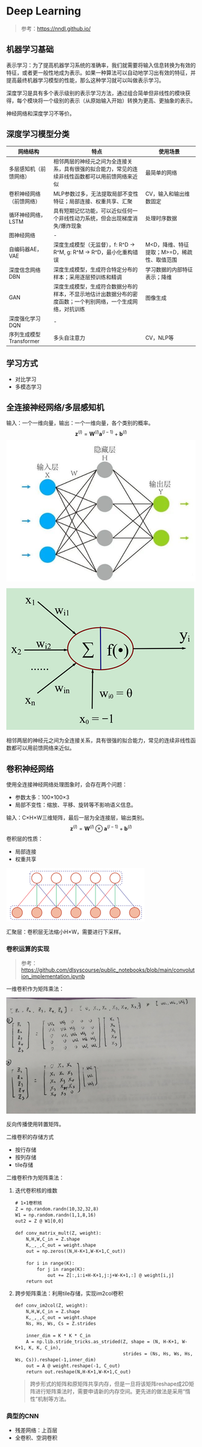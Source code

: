 # Deep Learning

> 参考：https://nndl.github.io/

## 机器学习基础

表示学习：为了提高机器学习系统的准确率，我们就需要将输入信息转换为有效的特征，或者更一般性地成为表示。如果一种算法可以自动地学习出有效的特征，并提高最终机器学习模型的性能，那么这种学习就可以叫做表示学习。

深度学习是具有多个表示级别的表示学习方法，通过组合简单但非线性的模块获得，每个模块将一个级别的表示（从原始输入开始）转换为更高、更抽象的表示。

神经网络和深度学习不等价。

## 深度学习模型分类

| 网络结构                 | 特点                                                         | 使用场景                                    |
| ------------------------ | ------------------------------------------------------------ | ------------------------------------------- |
| 多层感知机（前馈网络）   | 相邻两层的神经元之间为全连接关系，具有很强的拟合能力，常见的连续非线性函数都可以用前馈网络来近似 | 最简单的网络                                |
| 卷积神经网络（前馈网络） | MLP参数过多，无法提取局部不变性特征；局部连接、权重共享、汇聚 | CV，输入和输出维数固定                      |
| 循环神经网络，LSTM       | 具有短期记忆功能，可以近似任何一个非线性动力系统，但会出现梯度消失/爆炸现象 | 处理时序数据                                |
| 图神经网络               | -                                                            |                                             |
| 自编码器AE，VAE          | 深度生成模型（无监督），f: R^D -> R^M, g: R^M -> R^D，最小化重构错误 | M<D，降维、特征提取；M>=D，稀疏性、取值范围 |
| 深度信念网络DBN          | 深度生成模型，生成符合特定分布的样本；采用逐层预训练和精调   | 学习数据的内部特征表示；降维                |
| GAN                      | 深度生成模型，生成符合数据分布的样本，不显示地估计出数据分布的密度函数；一个判别网络，一个生成网络，对抗训练 | 图像生成                                    |
| 深度强化学习DQN          | -                                                            |                                             |
| 序列生成模型Transformer  | 多头自注意力                                                 | CV，NLP等                                   |

## 学习方式

- 对比学习
- 多模态学习

## 全连接神经网络/多层感知机

输入：一个一维向量，输出：一个一维向量，各个类别的概率。
$$
\boldsymbol{z}^{\left( l \right)}=\boldsymbol{W}^{\left( l \right)}\boldsymbol{a}^{\left( l-1 \right)}+\boldsymbol{b}^{\left( l \right)}
$$
![image-20240319105204592](./assets/image-20240319105204592.png)

![100048258-92766-1](./assets/100048258-92766-1.jpg)

相邻两层的神经元之间为全连接关系，具有很强的拟合能力，常见的连续非线性函数都可以用前馈网络来近似。

## 卷积神经网络

使用全连接神经网络处理图象时，会存在两个问题：

- 参数太多：100×100×3
- 局部不变性：缩放、平移、旋转等不影响语义信息。

输入：C×H×W三维矩阵，最后一层为全连接层，输出类别。
$$
\boldsymbol{z}^{\left( l \right)}=\boldsymbol{W}^{\left( l \right)}\otimes \boldsymbol{a}^{\left( l-1 \right)}+\boldsymbol{b}^{\left( l \right)}
$$
卷积层的性质：

- 局部连接
- 权重共享

![image-20240319113343370](./assets/image-20240319113343370.png)

汇聚层：卷积层无法缩小H×W，需要进行下采样。

### 卷积运算的实现

> 参考：https://github.com/dlsyscourse/public_notebooks/blob/main/convolution_implementation.ipynb

一维卷积作为矩阵乘法：

![IMG_20240319_173401](./assets/IMG_20240319_173401.jpg)

反向传播使用转置矩阵。

二维卷积的存储方式

- 按行存储
- 按列存储
- tile存储

二维卷积作为矩阵乘法：

1. 迭代卷积核的维数
   ```
   # 1×1卷积核
   Z = np.random.randn(10,32,32,8)
   W1 = np.random.randn(1,1,8,16)
   out2 = Z @ W1[0,0]
   
   def conv_matrix_mult(Z, weight):
       N,H,W,C_in = Z.shape
       K,_,_,C_out = weight.shape
       out = np.zeros((N,H-K+1,W-K+1,C_out))
       
       for i in range(K):
           for j in range(K):
               out += Z[:,i:i+H-K+1,j:j+W-K+1,:] @ weight[i,j]
       return out
   ```

2. 跨步矩阵乘法：利用tile存储，实现im2col卷积
   ```
   def conv_im2col(Z, weight):
       N,H,W,C_in = Z.shape
       K,_,_,C_out = weight.shape
       Ns, Hs, Ws, Cs = Z.strides
       
       inner_dim = K * K * C_in
       A = np.lib.stride_tricks.as_strided(Z, shape = (N, H-K+1, W-K+1, K, K, C_in),
                                           strides = (Ns, Hs, Ws, Hs, Ws, Cs)).reshape(-1,inner_dim)
       out = A @ weight.reshape(-1, C_out)
       return out.reshape(N,H-K+1,W-K+1,C_out)
   ```

   > 跨步形式的矩阵和原矩阵共享内存，但是一旦将该矩阵reshape成2D矩阵进行矩阵乘法时，需要申请新的内存空间。更先进的做法是采用“惰性”机制等方法。

### 典型的CNN

- 残差网络：上百层
- 全卷积、空洞卷积